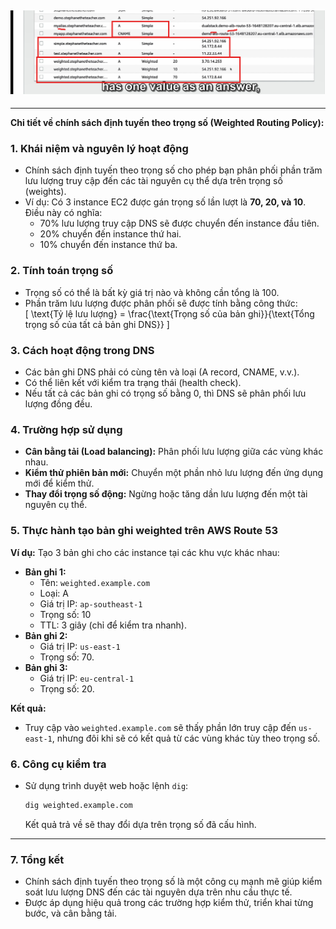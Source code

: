 ## ![alt text](../image/routing-policy.png)


---
**Chi tiết về chính sách định tuyến theo trọng số (Weighted Routing Policy):**

### 1. **Khái niệm và nguyên lý hoạt động**  
- Chính sách định tuyến theo trọng số cho phép bạn phân phối phần trăm lưu lượng truy cập đến các tài nguyên cụ thể dựa trên trọng số (weights).  
- Ví dụ: Có 3 instance EC2 được gán trọng số lần lượt là **70, 20, và 10**. Điều này có nghĩa:  
  - 70% lưu lượng truy cập DNS sẽ được chuyển đến instance đầu tiên.  
  - 20% chuyển đến instance thứ hai.  
  - 10% chuyển đến instance thứ ba.  

### 2. **Tính toán trọng số**  
- Trọng số có thể là bất kỳ giá trị nào và không cần tổng là 100.  
- Phần trăm lưu lượng được phân phối sẽ được tính bằng công thức:  
  \[
  \text{Tỷ lệ lưu lượng} = \frac{\text{Trọng số của bản ghi}}{\text{Tổng trọng số của tất cả bản ghi DNS}}
  \]  

### 3. **Cách hoạt động trong DNS**  
- Các bản ghi DNS phải có cùng tên và loại (A record, CNAME, v.v.).  
- Có thể liên kết với kiểm tra trạng thái (health check).  
- Nếu tất cả các bản ghi có trọng số bằng 0, thì DNS sẽ phân phối lưu lượng đồng đều.  

### 4. **Trường hợp sử dụng**  
- **Cân bằng tải (Load balancing):** Phân phối lưu lượng giữa các vùng khác nhau.  
- **Kiểm thử phiên bản mới:** Chuyển một phần nhỏ lưu lượng đến ứng dụng mới để kiểm thử.  
- **Thay đổi trọng số động:** Ngừng hoặc tăng dần lưu lượng đến một tài nguyên cụ thể.  

### 5. **Thực hành tạo bản ghi weighted trên AWS Route 53**  
**Ví dụ:** Tạo 3 bản ghi cho các instance tại các khu vực khác nhau:  
- **Bản ghi 1:**  
  - Tên: `weighted.example.com`  
  - Loại: A  
  - Giá trị IP: `ap-southeast-1`  
  - Trọng số: 10  
  - TTL: 3 giây (chỉ để kiểm tra nhanh).  
- **Bản ghi 2:**  
  - Giá trị IP: `us-east-1`  
  - Trọng số: 70.  
- **Bản ghi 3:**  
  - Giá trị IP: `eu-central-1`  
  - Trọng số: 20.  

**Kết quả:**  
- Truy cập vào `weighted.example.com` sẽ thấy phần lớn truy cập đến `us-east-1`, nhưng đôi khi sẽ có kết quả từ các vùng khác tùy theo trọng số.  

### 6. **Công cụ kiểm tra**  
- Sử dụng trình duyệt web hoặc lệnh `dig`:  
  ```bash
  dig weighted.example.com
  ```  
  Kết quả trả về sẽ thay đổi dựa trên trọng số đã cấu hình.  

---

### 7. **Tổng kết**  
- Chính sách định tuyến theo trọng số là một công cụ mạnh mẽ giúp kiểm soát lưu lượng DNS đến các tài nguyên dựa trên nhu cầu thực tế.  
- Được áp dụng hiệu quả trong các trường hợp kiểm thử, triển khai từng bước, và cân bằng tải.  

